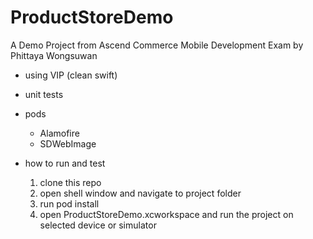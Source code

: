 # ProductStoreDemo

A Demo Project from Ascend Commerce Mobile Development Exam by Phittaya Wongsuwan

- using VIP (clean swift)
- unit tests
- pods
  - Alamofire
  - SDWebImage
  
  
- how to run and test
  1. clone this repo
  2. open shell window and navigate to project folder
  3. run pod install
  4. open ProductStoreDemo.xcworkspace and run the project on selected device or simulator

